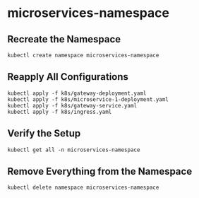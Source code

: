 # microservices-namespace



## Recreate the Namespace
```
kubectl create namespace microservices-namespace
```

## Reapply All Configurations
```
kubectl apply -f k8s/gateway-deployment.yaml
kubectl apply -f k8s/microservice-1-deployment.yaml
kubectl apply -f k8s/gateway-service.yaml
kubectl apply -f k8s/ingress.yaml 
```

## Verify the Setup
```
kubectl get all -n microservices-namespace
```


## Remove Everything from the Namespace
```
kubectl delete namespace microservices-namespace
```

